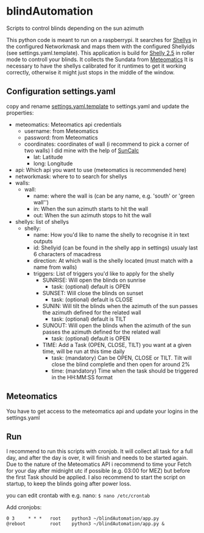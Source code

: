 # blindAutomation
Scripts to control blinds depending on the sun azimuth

This python code is meant to run on a raspberrypi. It searches for [Shellys](https://shelly.cloud) in the configured Networkmask and maps them with the configured Shellyids (see settings.yaml.template).
This application is build for [Shelly 2.5](https://shelly.cloud/products/shelly-25-smart-home-automation-relay/) in roller mode to controll your blinds. It collects the Sundata from [Meteomatics](https://www.meteomatics.com/)
It is necessary to have the shellys calibrated for it runtimes to get it working correctly, otherwise it might just stops in the middle of the window.

## Configuration settings.yaml
copy and rename [settings.yaml.template](https://github.com/RaphiOriginal/blindAutomation/blob/master/settings.yaml.template) to settings.yaml and update the properties:
* meteomatics: Meteomatics api credentials
  * username: from Meteomatics
  * password: from Meteomatics
  * coordinates: coordinates of wall (i recommend to pick a corner of two walls) I did mine with the help of [SunCalc](https://www.suncalc.org/#/46.0162,8.4421,3/2020.07.27/19:54/1/1)
    * lat: Latitude
    * long: Longitude
* api: Which api you want to use (meteomatics is recommended here)
* networkmask: where to to search for shellys
* walls:
  * wall:
    * name: where the wall is (can be any name, e.g. 'south' or 'green wall'')
    * in: When the sun azimuth starts to hit the wall
    * out: When the sun azimuth stops to hit the wall
* shellys: list of shellys
  * shelly:
    * name: How you'd like to name the shelly to recognise it in text outputs
    * id: Shellyid (can be found in the shelly app in settings) usualy last 6 characters of macadress
    * direction: At which wall is the shelly located (must match with a name from walls)
    * triggers: List of triggers you'd like to apply for the shelly
      * SUNRISE: Will open the blinds on sunrise
        * task: (optional) default is OPEN
      * SUNSET: Will close the blinds on sunset
        * task: (optional) default is CLOSE
      * SUNIN: Will tilt the blinds when the azimuth of the sun passes the azimuth defined for the related wall
        * task: (optional) default is TILT
      * SUNOUT: Will open the blinds when the azimuth of the sun passes the azimuth defined for the related wall
        * task: (optional) default is OPEN
      * TIME: Add a Task (OPEN, CLOSE, TILT) you want at a given time, will be run at this time daily
        * task: (mandatory) Can be OPEN, CLOSE or TILT. Tilt will close the blind completle and then open for around 2%
        * time: (mandatory) Time when the task should be triggered in the HH:MM:SS format

## Meteomatics
You have to get access to the meteomatics api and update your logins in the settings.yaml

## Run
I recommend to run this scripts with cronjob. It will collect all task for a full day, and after the day is over, it will finish and needs to be started again.
Due to the nature of the Meteomatics API i recommend to time your Fetch for your day after midnight utc if possible (e.g. 03:00 for MEZ) but before the first Task should be applied.
I also recommend to start the script on startup, to keep the blinds going after power loss.

you can edit crontab with e.g. nano:
`$ nano /etc/crontab`

Add cronjobs:
```
0 3     * * *   root    python3 ~/blindAutomation/app.py
@reboot         root    python3 ~/blindAutomation/app.py &
